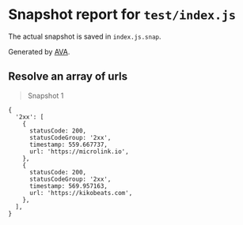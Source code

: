# Snapshot report for `test/index.js`

The actual snapshot is saved in `index.js.snap`.

Generated by [AVA](https://ava.li).

## Resolve an array of urls

> Snapshot 1

    {
      '2xx': [
        {
          statusCode: 200,
          statusCodeGroup: '2xx',
          timestamp: 559.667737,
          url: 'https://microlink.io',
        },
        {
          statusCode: 200,
          statusCodeGroup: '2xx',
          timestamp: 569.957163,
          url: 'https://kikobeats.com',
        },
      ],
    }
